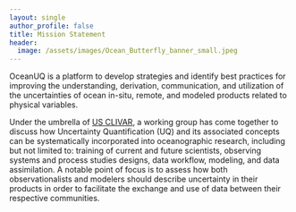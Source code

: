 ```yaml
---
layout: single
author_profile: false
title: Mission Statement
header:
  image: /assets/images/Ocean_Butterfly_banner_small.jpeg
---
```


OceanUQ is a platform to develop strategies and identify best practices for improving the understanding, derivation, communication, and utilization of the uncertainties of ocean in-situ, remote, and modeled products related to physical variables.

Under the umbrella of [US CLIVAR](https://usclivar.org), a working group has come together to discuss how Uncertainty Quantification (UQ) and its associated concepts can be systematically incorporated into oceanographic research, including but not limited to: training of current and future scientists, observing systems and process studies designs, data workflow, modeling, and data assimilation. A notable point of focus is to assess how both observationalists and modelers should describe uncertainty in their products in order to facilitate the exchange and use of data between their respective communities.

